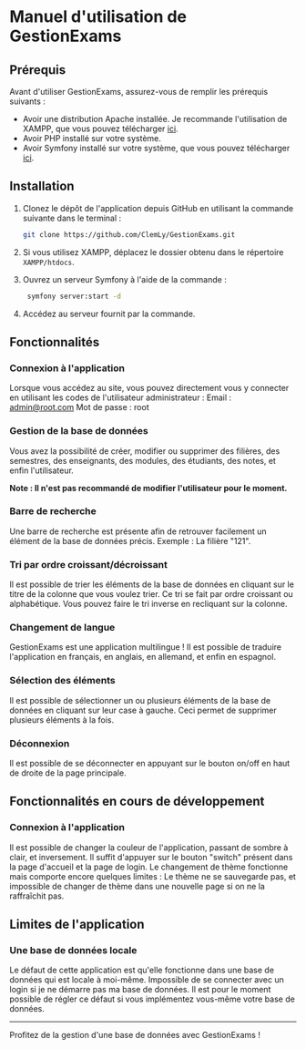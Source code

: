 # Manuel d'utilisation de GestionExams

## Prérequis

Avant d'utiliser GestionExams, assurez-vous de remplir les prérequis suivants :

- Avoir une distribution Apache installée. Je recommande l'utilisation de XAMPP, que vous pouvez télécharger [ici](https://www.apachefriends.org/fr/download.html).
- Avoir PHP installé sur votre système.
- Avoir Symfony installé sur votre système, que vous pouvez télécharger [ici](https://symfony.com/download).
  

## Installation

1. Clonez le dépôt de l'application depuis GitHub en utilisant la commande suivante dans le terminal :

   ```bash
   git clone https://github.com/ClemLy/GestionExams.git

2. Si vous utilisez XAMPP, déplacez le dossier obtenu dans le répertoire `XAMPP/htdocs`.

3. Ouvrez un serveur Symfony à l'aide de la commande :
   ```bash
    symfony server:start -d
   
4. Accédez au serveur fournit par la commande.

   

## Fonctionnalités

### Connexion à l'application

Lorsque vous accédez au site, vous pouvez directement vous y connecter en utilisant les codes de l'utilisateur administrateur :
Email : admin@root.com
Mot de passe : root

### Gestion de la base de données

Vous avez la possibilité de créer, modifier ou supprimer des filières, des semestres, des enseignants, des modules, des étudiants, des notes, et enfin l'utilisateur.

**Note : Il n'est pas recommandé de modifier l'utilisateur pour le moment.**

### Barre de recherche

Une barre de recherche est présente afin de retrouver facilement un élément de la base de données précis. Exemple : La filière "121".

### Tri par ordre croissant/décroissant

Il est possible de trier les éléments de la base de données en cliquant sur le titre de la colonne que vous voulez trier. Ce tri se fait par ordre croissant ou alphabétique. Vous pouvez faire le tri inverse en recliquant sur la colonne.

### Changement de langue

GestionExams est une application multilingue ! Il est possible de traduire l'application en français, en anglais, en allemand, et enfin en espagnol.

### Sélection des éléments

Il est possible de sélectionner un ou plusieurs éléments de la base de données en cliquant sur leur case à gauche. Ceci permet de supprimer plusieurs éléments à la fois.

### Déconnexion

Il est possible de se déconnecter en appuyant sur le bouton on/off en haut de droite de la page principale.


## Fonctionnalités en cours de développement

### Connexion à l'application

Il est possible de changer la couleur de l'application, passant de sombre à clair, et inversement. Il suffit d'appuyer sur le bouton "switch" présent dans la page d'accueil et la page de login. Le changement de thème fonctionne mais comporte encore quelques limites : Le thème ne se sauvegarde pas, et impossible de changer de thème dans une nouvelle page si on ne la raffraîchit pas.


## Limites de l'application

### Une base de données locale

Le défaut de cette application est qu'elle fonctionne dans une base de données qui est locale à moi-même. Impossible de se connecter avec un login si je ne démarre pas ma base de données. Il est pour le moment possible de régler ce défaut si vous implémentez vous-même votre base de données.

---

Profitez de la gestion d'une base de données avec GestionExams !
